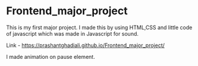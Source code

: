 # Frontend_major_project
This is my first major project. I made this by using HTML,CSS and little code of javascript which was made in Javascript for sound.

Link - https://prashantghadiali.github.io/Frontend_major_project/


I made animation on pause element.

